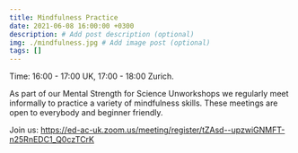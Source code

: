 ```yaml
---
title: Mindfulness Practice
date: 2021-06-08 16:00:00 +0300
description: # Add post description (optional)
img: ./mindfulness.jpg # Add image post (optional)
tags: []
---
```


Time: 16:00 - 17:00 UK, 17:00 - 18:00 Zurich.

As part of our Mental Strength for Science Unworkshops we regularly meet
informally to practice a variety of mindfulness skills. These meetings
are open to everybody and beginner friendly.

Join us: https://ed-ac-uk.zoom.us/meeting/register/tZAsd--upzwiGNMFT-n25RnEDC1_Q0czTCrK

